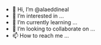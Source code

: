 - 👋 Hi, I’m @alaeddineal
- 👀 I’m interested in ...
- 🌱 I’m currently learning ...
- 💞️ I’m looking to collaborate on ...
- 📫 How to reach me ...

<!---
alaeddineal/alaeddineal is a ✨ special ✨ repository because its `README.md` (this file) appears on your GitHub profile.
You can click the Preview link to take a look at your changes.
--->
